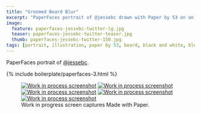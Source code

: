 ```yaml
---
title: "Groomed Beard Blur"
excerpt: "PaperFaces portrait of @jessebc drawn with Paper by 53 on an iPad."
image: 
  feature: paperfaces-jessebc-twitter-lg.jpg
  teaser: paperfaces-jessebc-twitter-teaser.jpg
  thumb: paperfaces-jessebc-twitter-150.jpg
tags: [portrait, illustration, paper by 53, beard, black and white, blend]
---
```


PaperFaces portrait of [@jessebc](http://twitter.com/jessebc).

{% include boilerplate/paperfaces-3.html %}

<figure class="third">
  <a href="{{ site.url }}/images/paperfaces-jessebc-process-1-lg.jpg"><img src="{{ site.url }}/images/paperfaces-jessebc-process-1-600.jpg" alt="Work in process screenshot"></a>
  <a href="{{ site.url }}/images/paperfaces-jessebc-process-2-lg.jpg"><img src="{{ site.url }}/images/paperfaces-jessebc-process-2-600.jpg" alt="Work in process screenshot"></a>
  <a href="{{ site.url }}/images/paperfaces-jessebc-process-3-lg.jpg"><img src="{{ site.url }}/images/paperfaces-jessebc-process-3-600.jpg" alt="Work in process screenshot"></a>
  <a href="{{ site.url }}/images/paperfaces-jessebc-process-4-lg.jpg"><img src="{{ site.url }}/images/paperfaces-jessebc-process-4-600.jpg" alt="Work in process screenshot"></a>
  <a href="{{ site.url }}/images/paperfaces-jessebc-twitter-lg.jpg"><img src="{{ site.url }}/images/paperfaces-jessebc-process-5-600.jpg" alt="Work in process screenshot"></a>
  <figcaption>Work in progress screen captures Made with Paper.</figcaption>
</figure>